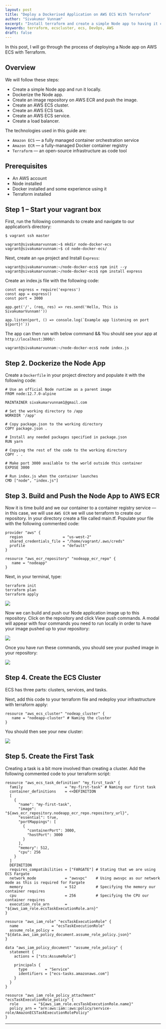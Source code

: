 ```yaml
---
layout: post
title: "Deploy a Dockerised Application on AWS ECS With Terraform"
author: "Sivakumar Vunnam"
excerpt: "Install terraform and create a simple Node app to having it containerized, load-balanced, and deployed using Docker, AWS ECS With Terraform"
keywords: terraform, ecscluster, ecs, DevOps, AWS
draft: false
---
```

In this post, I will go through the process of deploying a Node app on AWS ECS with Terraform.

## Overview

We will follow these steps:

* Create a simple Node app and run it locally.
* Dockerize the Node app.
* Create an image repository on AWS ECR and push the image.
* Create an AWS ECS cluster.
* Create an AWS ECS task.
* Create an AWS ECS service.
* Create a load balancer.

The technologies used in this guide are:

* ``Amazon ECS`` — a fully managed container orchestration service
* ``Amazon ECR`` — a fully-managed Docker container registry
* ``Terraform`` — an open-source infrastructure as code tool


## Prerequisites

* An AWS account
* Node installed
* Docker installed and some experience using it
* Terraform installed

## Step 1 – Start your vagrant box

First, run the following commands to create and navigate to our application’s directory:

```
$ vagrant ssh master
```
```
vagrant@sivakumarvunnam:~$ mkdir node-docker-ecs
vagrant@sivakumarvunnam:~$ cd node-docker-ecs/
```
Next, create an ``npm`` project and Install ``Express``:

```
vagrant@sivakumarvunnam:~/node-docker-ecs$ npm init --y
vagrant@sivakumarvunnam:~/node-docker-ecs$ npm install express
```
Create an index.js file with the following code:

```
const express = require('express')
const app = express()
const port = 3000

app.get('/', (req, res) => res.send('Hello, This is SivakumarVunnam!'))

app.listen(port, () => console.log(`Example app listening on port ${port}!`))
```

The app can then run with below command && You should see your app at ``http://localhost:3000/``:

```
vagrant@sivakumarvunnam:~/node-docker-ecs$ node index.js
```
## Step 2. Dockerize the Node App

Create a ``Dockerfile`` in your project directory and populate it with the following code:
```
# Use an official Node runtime as a parent image
FROM node:12.7.0-alpine

MAINTAINER sivakumarvunnam1@gmail.com

# Set the working directory to /app
WORKDIR '/app'

# Copy package.json to the working directory
COPY package.json .

# Install any needed packages specified in package.json
RUN yarn

# Copying the rest of the code to the working directory
COPY . .

# Make port 3000 available to the world outside this container
EXPOSE 3000

# Run index.js when the container launches
CMD ["node", "index.js"]
```
## Step 3. Build and Push the Node App to AWS ECR

Now it is time build and we our container to a container registry service — in this case, we will use ``AWS ECR`` we will use terraform to create our repository. In your directory create a file called main.tf. Populate your file with the following commented code:

```
provider "aws" {
  region                  = "us-west-2"
  shared_credentials_file = "/home/vagrant/.aws/creds"
  profile                 = "default"
}

resource "aws_ecr_repository" "nodeapp_ecr_repo" {
   name = "nodeapp"
}
```
Next, in your terminal, type:

```
terraform init
terraform plan
terraform apply
```
![](/assets/images/ECR_Repo.png)

Now we can build and push our Node application image up to this repository. Click on the repository and click View push commands. A modal will appear with four commands you need to run locally in order to have your image pushed up to your repository:

![](/assets/images/ECR_Push.png)

Once you have run these commands, you should see your pushed image in your repository:

![](/assets/images/ImagePushed_ECR.png)

## Step 4. Create the  ECS Cluster
ECS has three parts: clusters, services, and tasks.

Next, add this code to your terraform file and redeploy your infrastructure with terraform apply:

```
resource "aws_ecs_cluster" "nodeap_cluster" {
   name = "nodeapp-cluster" # Naming the cluster
}
```
You should then see your new cluster:

![](/assets/images/ECS_Cluster.png)

## Step 5. Create the First Task

Creating a task is a bit more involved than creating a cluster. Add the following commented code to your terraform script:

```
resource "aws_ecs_task_definition" "my_first_task" {
  family                   = "my-first-task" # Naming our first task
  container_definitions    = <<DEFINITION
  [
    {
      "name": "my-first-task",
      "image": "${aws_ecr_repository.nodeapp_ecr_repo.repository_url}",
      "essential": true,
      "portMappings": [
        {
          "containerPort": 3000,
          "hostPort": 3000
        }
      ],
      "memory": 512,
      "cpu": 256
    }
  ]
  DEFINITION
  requires_compatibilities = ["FARGATE"] # Stating that we are using ECS Fargate
  network_mode             = "awsvpc"    # Using awsvpc as our network mode as this is required for Fargate
  memory                   = 512         # Specifying the memory our container requires
  cpu                      = 256         # Specifying the CPU our container requires
  execution_role_arn       = "${aws_iam_role.ecsTaskExecutionRole.arn}"
}

resource "aws_iam_role" "ecsTaskExecutionRole" {
  name               = "ecsTaskExecutionRole"
  assume_role_policy = "${data.aws_iam_policy_document.assume_role_policy.json}"
}

data "aws_iam_policy_document" "assume_role_policy" {
  statement {
    actions = ["sts:AssumeRole"]

    principals {
      type        = "Service"
      identifiers = ["ecs-tasks.amazonaws.com"]
    }
  }
}

resource "aws_iam_role_policy_attachment" "ecsTaskExecutionRole_policy" {
  role       = "${aws_iam_role.ecsTaskExecutionRole.name}"
  policy_arn = "arn:aws:iam::aws:policy/service-role/AmazonECSTaskExecutionRolePolicy"
}
```

---
